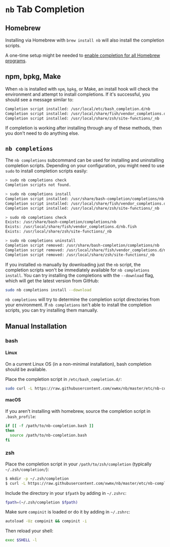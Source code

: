 # `nb` Tab Completion

## Homebrew

Installing via Homebrew with `brew install nb` will also
install the completion scripts.

A one-time setup might be needed to [enable completion for all Homebrew
programs](https://docs.brew.sh/Shell-Completion).

## npm, bpkg, Make

When `nb` is installed with `npm`, `bpkg`, or Make, an install hook will
check the environment and attempt to install completions. If it's successful,
you should see a message similar to:

```bash
Completion script installed: /usr/local/etc/bash_completion.d/nb
Completion script installed: /usr/local/share/fish/vendor_completions.d/nb.fish
Completion script installed: /usr/local/share/zsh/site-functions/_nb
```

If completion is working after installing through any of these methods, then
you don't need to do anything else.

## `nb completions`

The `nb completions` subcommand can be used for installing and uninstalling
completion scripts. Depending on your configuration, you might need to use
`sudo` to install completion scripts easily:

```bash
> sudo nb completions check
Completion scripts not found.

> sudo nb completions install
Completion script installed: /usr/share/bash-completion/completions/nb
Completion script installed: /usr/local/share/fish/vendor_completions.d/nb.fish
Completion script installed: /usr/local/share/zsh/site-functions/_nb

> sudo nb completions check
Exists: /usr/share/bash-completion/completions/nb
Exists: /usr/local/share/fish/vendor_completions.d/nb.fish
Exists: /usr/local/share/zsh/site-functions/_nb

> sudo nb completions uninstall
Completion script removed: /usr/share/bash-completion/completions/nb
Completion script removed: /usr/local/share/fish/vendor_completions.d/nb.fish
Completion script removed: /usr/local/share/zsh/site-functions/_nb
```

If you installed `nb` manually by downloading just the `nb` script,
the completion scripts won't be immediately available for
`nb completions install`. You can try installing the completions with
the `--download` flag, which will get the latest version from GitHub:

```bash
sudo nb completions install --download
```

`nb completions` will try to determine the completion script directories
from your environment. If `nb completions` isn't able to install
the completion scripts, you can try installing them manually.

## Manual Installation

### bash

#### Linux

On a current Linux OS (in a non-minimal installation), bash completion should
be available.

Place the completion script in `/etc/bash_completion.d/`:

```bash
sudo curl -L https://raw.githubusercontent.com/xwmx/nb/master/etc/nb-completion.bash -o /etc/bash_completion.d/nb
```

#### macOS

If you aren't installing with homebrew, source the completion script in
`.bash_profile`:

```sh
if [[ -f /path/to/nb-completion.bash ]]
then
  source /path/to/nb-completion.bash
fi
```

### zsh

Place the completion script in your `/path/to/zsh/completion` (typically
`~/.zsh/completion/`):

```bash
$ mkdir -p ~/.zsh/completion
$ curl -L https://raw.githubusercontent.com/xwmx/nb/master/etc/nb-completion.zsh > ~/.zsh/completion/_nb
```
Include the directory in your `$fpath` by adding in `~/.zshrc`:

```bash
fpath=(~/.zsh/completion $fpath)
```

Make sure `compinit` is loaded or do it by adding in `~/.zshrc`:

```bash
autoload -Uz compinit && compinit -i
```

Then reload your shell:

```bash
exec $SHELL -l
```
